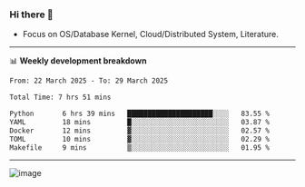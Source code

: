 ### Hi there 👋
<!-- * Daily Meditation via Leetcode/Competitive-Programming. -->
* Focus on OS/Database Kernel, Cloud/Distributed System, Literature.

-------

📊 **Weekly development breakdown**
<!--START_SECTION:waka-->

```txt
From: 22 March 2025 - To: 29 March 2025

Total Time: 7 hrs 51 mins

Python       6 hrs 39 mins   █████████████████████░░░░   83.55 %
YAML         18 mins         █░░░░░░░░░░░░░░░░░░░░░░░░   03.87 %
Docker       12 mins         ▓░░░░░░░░░░░░░░░░░░░░░░░░   02.57 %
TOML         10 mins         ▓░░░░░░░░░░░░░░░░░░░░░░░░   02.29 %
Makefile     9 mins          ▒░░░░░░░░░░░░░░░░░░░░░░░░   01.95 %
```

<!--END_SECTION:waka-->

-------

<!-- [![Leetcode Stats](https://leetcard.jacoblin.cool/hzhang413?font=Fira+Mono)](https://leetcode.com/fxrc) -->
![image](./cyberpunk-ghost-in-the-shell.gif)
<!--![image](./gis-archive.png)-->
